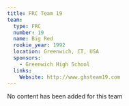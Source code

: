 ```yaml
---
title: FRC Team 19
team:
  type: FRC
  number: 19
  name: Big Red
  rookie_year: 1992
  location: Greenwich, CT, USA
  sponsors:
    - Greenwich High School
  links:
    Website: http://www.ghsteam19.com
---
```

No content has been added for this team